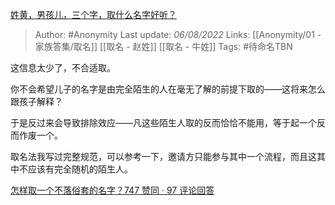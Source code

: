 [姓黄，男孩儿，三个字，取什么名字好听？](https://www.zhihu.com/question/546451595/answer/2604291616)

> Author: #Anonymity
> Last update: *06/08/2022*
> Links: [[Anonymity/01 - 家族答集/取名]] [[取名 - 赵姓]] [[取名 - 牛姓]]
> Tags: #待命名TBN

这信息太少了，不合适取。

你不会希望儿子的名字是由完全陌生的人在毫无了解的前提下取的——这将来怎么跟孩子解释？

于是反过来会导致排除效应——凡这些陌生人取的反而恰恰不能用，等于起一个反而作废一个。

取名法我写过完整规范，可以参考一下，邀请方只能参与其中一个流程，而且这其中不应该有完全随机的陌生人。

[怎样取一个不落俗套的名字？747 赞同 · 97 评论回答](https://www.zhihu.com/question/388141109/answer/2158013718)
